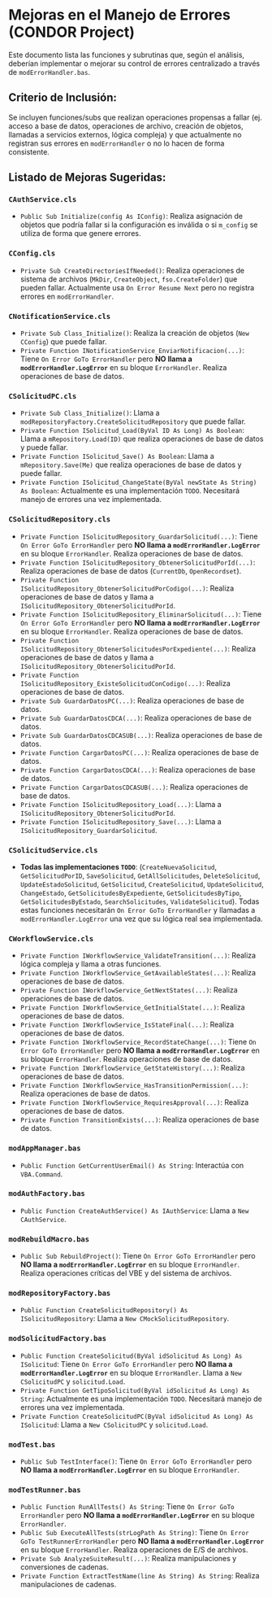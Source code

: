 # Mejoras en el Manejo de Errores (CONDOR Project)

Este documento lista las funciones y subrutinas que, según el análisis, deberían implementar o mejorar su control de errores centralizado a través de `modErrorHandler.bas`.

## Criterio de Inclusión:
Se incluyen funciones/subs que realizan operaciones propensas a fallar (ej. acceso a base de datos, operaciones de archivo, creación de objetos, llamadas a servicios externos, lógica compleja) y que actualmente no registran sus errores en `modErrorHandler` o no lo hacen de forma consistente.

## Listado de Mejoras Sugeridas:

### `CAuthService.cls`
- `Public Sub Initialize(config As IConfig)`: Realiza asignación de objetos que podría fallar si la configuración es inválida o si `m_config` se utiliza de forma que genere errores.

### `CConfig.cls`
- `Private Sub CreateDirectoriesIfNeeded()`: Realiza operaciones de sistema de archivos (`MkDir`, `CreateObject`, `fso.CreateFolder`) que pueden fallar. Actualmente usa `On Error Resume Next` pero no registra errores en `modErrorHandler`.

### `CNotificationService.cls`
- `Private Sub Class_Initialize()`: Realiza la creación de objetos (`New CConfig`) que puede fallar.
- `Private Function INotificationService_EnviarNotificacion(...)`: Tiene `On Error GoTo ErrorHandler` pero **NO llama a `modErrorHandler.LogError`** en su bloque `ErrorHandler`. Realiza operaciones de base de datos.

### `CSolicitudPC.cls`
- `Private Sub Class_Initialize()`: Llama a `modRepositoryFactory.CreateSolicitudRepository` que puede fallar.
- `Private Function ISolicitud_Load(ByVal ID As Long) As Boolean`: Llama a `mRepository.Load(ID)` que realiza operaciones de base de datos y puede fallar.
- `Private Function ISolicitud_Save() As Boolean`: Llama a `mRepository.Save(Me)` que realiza operaciones de base de datos y puede fallar.
- `Private Function ISolicitud_ChangeState(ByVal newState As String) As Boolean`: Actualmente es una implementación `TODO`. Necesitará manejo de errores una vez implementada.

### `CSolicitudRepository.cls`
- `Private Function ISolicitudRepository_GuardarSolicitud(...)`: Tiene `On Error GoTo ErrorHandler` pero **NO llama a `modErrorHandler.LogError`** en su bloque `ErrorHandler`. Realiza operaciones de base de datos.
- `Private Function ISolicitudRepository_ObtenerSolicitudPorId(...)`: Realiza operaciones de base de datos (`CurrentDb`, `OpenRecordset`).
- `Private Function ISolicitudRepository_ObtenerSolicitudPorCodigo(...)`: Realiza operaciones de base de datos y llama a `ISolicitudRepository_ObtenerSolicitudPorId`.
- `Private Function ISolicitudRepository_EliminarSolicitud(...)`: Tiene `On Error GoTo ErrorHandler` pero **NO llama a `modErrorHandler.LogError`** en su bloque `ErrorHandler`. Realiza operaciones de base de datos.
- `Private Function ISolicitudRepository_ObtenerSolicitudesPorExpediente(...)`: Realiza operaciones de base de datos y llama a `ISolicitudRepository_ObtenerSolicitudPorId`.
- `Private Function ISolicitudRepository_ExisteSolicitudConCodigo(...)`: Realiza operaciones de base de datos.
- `Private Sub GuardarDatosPC(...)`: Realiza operaciones de base de datos.
- `Private Sub GuardarDatosCDCA(...)`: Realiza operaciones de base de datos.
- `Private Sub GuardarDatosCDCASUB(...)`: Realiza operaciones de base de datos.
- `Private Function CargarDatosPC(...)`: Realiza operaciones de base de datos.
- `Private Function CargarDatosCDCA(...)`: Realiza operaciones de base de datos.
- `Private Function CargarDatosCDCASUB(...)`: Realiza operaciones de base de datos.
- `Private Function ISolicitudRepository_Load(...)`: Llama a `ISolicitudRepository_ObtenerSolicitudPorId`.
- `Private Function ISolicitudRepository_Save(...)`: Llama a `ISolicitudRepository_GuardarSolicitud`.

### `CSolicitudService.cls`
- **Todas las implementaciones `TODO`**: (`CreateNuevaSolicitud`, `GetSolicitudPorID`, `SaveSolicitud`, `GetAllSolicitudes`, `DeleteSolicitud`, `UpdateEstadoSolicitud`, `GetSolicitud`, `CreateSolicitud`, `UpdateSolicitud`, `ChangeEstado`, `GetSolicitudesByExpediente`, `GetSolicitudesByTipo`, `GetSolicitudesByEstado`, `SearchSolicitudes`, `ValidateSolicitud`). Todas estas funciones necesitarán `On Error GoTo ErrorHandler` y llamadas a `modErrorHandler.LogError` una vez que su lógica real sea implementada.

### `CWorkflowService.cls`
- `Private Function IWorkflowService_ValidateTransition(...)`: Realiza lógica compleja y llama a otras funciones.
- `Private Function IWorkflowService_GetAvailableStates(...)`: Realiza operaciones de base de datos.
- `Private Function IWorkflowService_GetNextStates(...)`: Realiza operaciones de base de datos.
- `Private Function IWorkflowService_GetInitialState(...)`: Realiza operaciones de base de datos.
- `Private Function IWorkflowService_IsStateFinal(...)`: Realiza operaciones de base de datos.
- `Private Function IWorkflowService_RecordStateChange(...)`: Tiene `On Error GoTo ErrorHandler` pero **NO llama a `modErrorHandler.LogError`** en su bloque `ErrorHandler`. Realiza operaciones de base de datos.
- `Private Function IWorkflowService_GetStateHistory(...)`: Realiza operaciones de base de datos.
- `Private Function IWorkflowService_HasTransitionPermission(...)`: Realiza operaciones de base de datos.
- `Private Function IWorkflowService_RequiresApproval(...)`: Realiza operaciones de base de datos.
- `Private Function TransitionExists(...)`: Realiza operaciones de base de datos.

### `modAppManager.bas`
- `Public Function GetCurrentUserEmail() As String`: Interactúa con `VBA.Command`.

### `modAuthFactory.bas`
- `Public Function CreateAuthService() As IAuthService`: Llama a `New CAuthService`.

### `modRebuildMacro.bas`
- `Public Sub RebuildProject()`: Tiene `On Error GoTo ErrorHandler` pero **NO llama a `modErrorHandler.LogError`** en su bloque `ErrorHandler`. Realiza operaciones críticas del VBE y del sistema de archivos.

### `modRepositoryFactory.bas`
- `Public Function CreateSolicitudRepository() As ISolicitudRepository`: Llama a `New CMockSolicitudRepository`.

### `modSolicitudFactory.bas`
- `Public Function CreateSolicitud(ByVal idSolicitud As Long) As ISolicitud`: Tiene `On Error GoTo ErrorHandler` pero **NO llama a `modErrorHandler.LogError`** en su bloque `ErrorHandler`. Llama a `New CSolicitudPC` y `solicitud.Load`.
- `Private Function GetTipoSolicitud(ByVal idSolicitud As Long) As String`: Actualmente es una implementación `TODO`. Necesitará manejo de errores una vez implementada.
- `Private Function CreateSolicitudPC(ByVal idSolicitud As Long) As ISolicitud`: Llama a `New CSolicitudPC` y `solicitud.Load`.

### `modTest.bas`
- `Public Sub TestInterface()`: Tiene `On Error GoTo ErrorHandler` pero **NO llama a `modErrorHandler.LogError`** en su bloque `ErrorHandler`.

### `modTestRunner.bas`
- `Public Function RunAllTests() As String`: Tiene `On Error GoTo ErrorHandler` pero **NO llama a `modErrorHandler.LogError`** en su bloque `ErrorHandler`.
- `Public Sub ExecuteAllTests(strLogPath As String)`: Tiene `On Error GoTo TestRunnerErrorHandler` pero **NO llama a `modErrorHandler.LogError`** en su bloque `ErrorHandler`. Realiza operaciones de E/S de archivos.
- `Private Sub AnalyzeSuiteResult(...)`: Realiza manipulaciones y conversiones de cadenas.
- `Private Function ExtractTestName(line As String) As String`: Realiza manipulaciones de cadenas.
